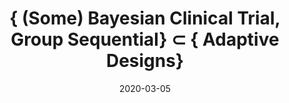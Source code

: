 ---
title: "{ (Some) Bayesian Clinical Trial, Group Sequential} $\\subset$ { Adaptive Designs}"
collection: talks
type: "Class Presentation"
permalink: /talks/2020-03-05-Sequential-Bayesian-Trial
venue: "University of Alabama at Birmingham, Department of Biostatistics"
date: 2020-03-05
location: "Birmingham, Alabama"
---